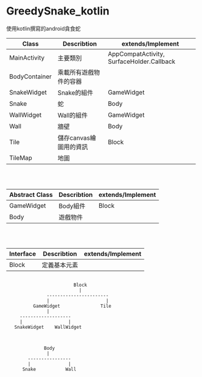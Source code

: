 # GreedySnake_kotlin
使用kotlin撰寫的android貪食蛇



| Class| Describtion|extends/Implement|
| ---- | ---------- | --------------- |
|MainActivity|主要類別|AppCompatActivity, SurfaceHolder.Callback|
|BodyContainer|乘載所有遊戲物件的容器||
|SnakeWidget|Snake的組件|GameWidget|
|Snake|蛇|Body|
|WallWidget|Wall的組件|GameWidget|
|Wall|牆壁|Body|
|Tile| 儲存canvas繪圖用的資訊|Block|
|TileMap|地圖||

<br>
<br>

|Abstract Class|Describtion|extends/Implement|
| ---- | ---------- | --------------- |
|GameWidget|Body組件|Block|
|Body|遊戲物件||

<br>
<br>

|Interface|Describtion|extends/Implement|
| ---- | ---------- | --------------- |
|Block|定義基本元素||



```
                                                  
                         Block                       
                           |                      
               -----------------------            
               |                     |            
          GameWidget               Tile           
               |                                  
     -------------------                          
     |                 |                          
   SnakeWidget    WallWidget                      



              Body                                 
               |                                  
        ----------------                            
        |              |                            
      Snake           Wall                          
```                                                  
